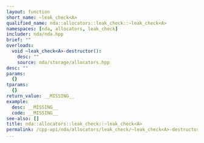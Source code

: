 ```yaml
---
layout: function
short_name: ~leak_check<A>
qualified_name: nda::allocators::leak_check::~leak_check<A>
namespaces: [nda, allocators, leak_check]
includer: nda/nda.hpp
brief: ""
overloads:
  void ~leak_check<A>-destructor():
    desc: ""
    source: nda/storage/allocators.hpp
desc: ""
params:
  {}
tparams:
  {}
return_value: __MISSING__
example:
  desc: __MISSING__
  code: __MISSING__
see-also: []
title: nda::allocators::leak_check::~leak_check<A>
permalink: /cpp-api/nda/allocators/leak_check/~leak_check<A>-destructor
...
```


